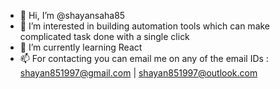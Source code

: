 - 👋 Hi, I’m @shayansaha85
- 👀 I’m interested in building automation tools which can make complicated task done with a single click
- 🌱 I’m currently learning React
- 📫 For contacting you can email me on any of the email IDs : shayan851997@gmail.com | shayan851997@outlook.com

<!---
shayansaha85/shayansaha85 is a ✨ special ✨ repository because its `README.md` (this file) appears on your GitHub profile.
You can click the Preview link to take a look at your changes.
--->
